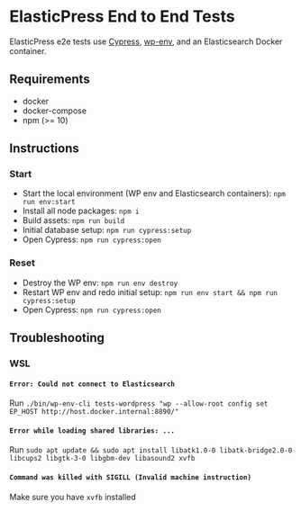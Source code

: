 # ElasticPress End to End Tests

ElasticPress e2e tests use [Cypress](https://www.cypress.io/), [wp-env](https://developer.wordpress.org/block-editor/reference-guides/packages/packages-env/), and an Elasticsearch Docker container.

## Requirements

* docker
* docker-compose
* npm (>= 10)

## Instructions

### Start

* Start the local environment (WP env and Elasticsearch containers): `npm run env:start`
* Install all node packages: `npm i`
* Build assets: `npm run build`
* Initial database setup: `npm run cypress:setup`
* Open Cypress: `npm run cypress:open`

### Reset

* Destroy the WP env: `npm run env destroy`
* Restart WP env and redo initial setup: `npm run env start && npm run cypress:setup`
* Open Cypress: `npm run cypress:open`

## Troubleshooting

### WSL

#### `Error: Could not connect to Elasticsearch`

Run `./bin/wp-env-cli tests-wordpress "wp --allow-root config set EP_HOST http://host.docker.internal:8890/"`

#### `Error while loading shared libraries: ...`

Run `sudo apt update && sudo apt install libatk1.0-0 libatk-bridge2.0-0 libcups2 libgtk-3-0 libgbm-dev libasound2 xvfb`

#### `Command was killed with SIGILL (Invalid machine instruction)`

Make sure you have `xvfb` installed
